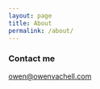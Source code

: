 ```yaml
---
layout: page
title: About
permalink: /about/
---
```



### Contact me

[owen@owenvachell.com](mailto:owen@owenvachell.com)
